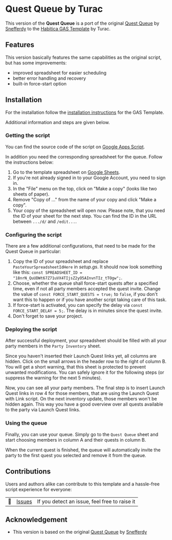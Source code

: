 # Quest Queue by Turac
This version of the **Quest Queue** is a port of the original [Quest Queue](https://habitica.fandom.com/wiki/Quest_Queue) by [Snefferdy](https://habitica.com/profile/7d2dce0e-4197-407b-b40f-8b5530774486) to the [Habitica GAS Template](https://habitica.fandom.com/wiki/Habitica_GAS_Template) by Turac.

## Features
This version basically features the same capabilities as the original script, but has some improvements:

* improved spreadsheet for easier scheduling
* better error handling and recovery
* built-in force-start option

## Installation
For the installation follow the [installation instructions](https://habitica.fandom.com/wiki/Habitica_GAS_Template#Installation) for the GAS Template.

Additional information and steps are given below.

### Getting the script
You can find the source code of the script on [Google Apps Script](https://script.google.com/home/projects/169PoeLHqZnicfFkBoW1xreQxtWSx7Ch-_QT0W0VpYXMa3laQNwafquVh).

In addition you need the corresponding spreadsheet for the queue. Follow the instructions below:

1. Go to the template spreadsheet on [Google Sheets](https://docs.google.com/spreadsheets/d/18nrN_QuUDWt67Z71uVX4TIjsZ2yO5AInvnTIz_tTOgw/edit?usp=sharing).
2. If you're not already signed in to your Google Account, you need to sign in.
3. In the "File" menu on the top, click on "Make a copy" (looks like two sheets of paper).
4. Remove "Copy of ..." from the name of your copy and click "Make a copy".
5. Your copy of the spreadsheet will open now. Please note, that you need the ID of your sheet for the next step. You can find the ID in the URL between `.../d/` and `/edit...`.

### Configuring the script
There are a few additional configurations, that need to be made for the Quest Queue in particular:

1. Copy the ID of your spreadsheet and replace `PasteYourSpreadsheetIdHere` in *setup.gs*. It should now look something like this: `const SPREADSHEET_ID = "18nrN_QuUDWt67Z71uVX4TIjsZ2yO5AInvnTIz_tTOgw";`.
2. Choose, whether the queue shall force-start quests after a specified time, even if not all party members accepted the quest invite. Change the value of `const FORCE_START_QUESTS = true;` to `false`, if you don't want this to happen or if you have another script taking care of this task.
3. If force-start is activated, you can specify the delay via `const FORCE_START_DELAY = 5;`. The delay is in minutes since the quest invite.
4. Don't forget to save your project.

### Deploying the script
After successful deployment, your spreadsheet should be filled with all your party members in the `Party Inventory` sheet.

Since you haven't inserted their Launch Quest links yet, all columns are hidden. Click on the small arrows in the header row to the right of column B. You will get a short warning, that this sheet is protected to prevent unwanted modifications. You can safely ignore it for the following steps (or suppress the warning for the next 5 minutes).

Now, you can see all your party members. The final step is to insert Launch Quest links in row 4 for those members, that are using the Launch Quest with Link script. On the next inventory update, those members won't be hidden again. This way you have a good overview over all quests available to the party via Launch Quest links.

### Using the queue
Finally, you can use your queue. Simply go to the `Quest Queue` sheet and start choosing members in column A and their quests in column B.

When the current quest is finished, the queue will automatically invite the party to the first quest you selected and remove it from the queue.

## Contributions
Users and authors alike can contribute to this template and a hassle-free script experience for everyone:

|  |  |  |
| :---: | :---: | --- |
| :lady_beetle: | [Issues](https://github.com/ramotar/habitica-quest-queue/issues) | If you detect an issue, feel free to raise it |

## Acknowledgement
* This version is based on the original [Quest Queue](https://habitica.fandom.com/wiki/Quest_Queue) by [Snefferdy](https://habitica.com/profile/7d2dce0e-4197-407b-b40f-8b5530774486)
